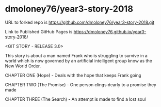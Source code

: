# dmoloney76/year3-story-2018

URL to forked repo is https://github.com/dmoloney76/year3-story-2018.git

Link to Published GitHub Pages is https://dmoloney76.github.io/year3-story-2018/ 


<GIT STORY - RELEASE 3.0<UNRELEASED>>

This story is about a man named Frank who is struggling to survive 
in a world which is now governed by an artificial intelligent group know as the New World Order.

CHAPTER ONE (Hope) - Deals with the hope that keeps Frank going <Complete>

CHAPTER TWO (The Promise) - One person clings dearly to a promise they made <Complete>

CHAPTER THREE (The Search) - An attempt is made to find a lost soul <Draft>


